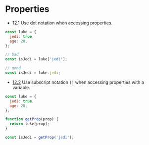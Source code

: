 ---
---

# Properties

- [12.1](#12.1) <a name='12.1'></a> Use dot notation when accessing properties.

```javascript
const luke = {
  jedi: true,
  age: 28,
};

// bad
const isJedi = luke['jedi'];

// good
const isJedi = luke.jedi;
```


- [12.2](#12.2) <a name='12.2'></a> Use subscript notation `[]` when accessing properties with a variable.

```javascript
const luke = {
  jedi: true,
  age: 28,
};

function getProp(prop) {
  return luke[prop];
}

const isJedi = getProp('jedi');
```
